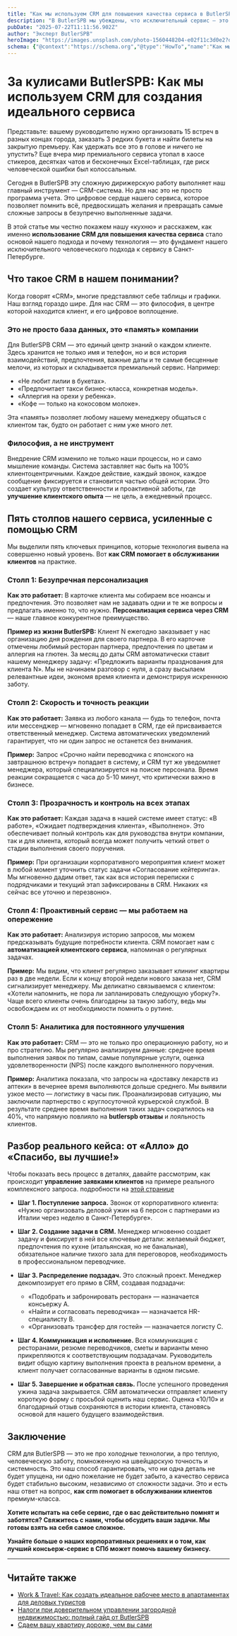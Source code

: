 ```yaml
---
title: "Как мы используем CRM для повышения качества сервиса в ButlerSPB"
description: "В ButlerSPB мы убеждены, что исключительный сервис — это не просто стандарт, а основа доверительных отношений с клиентами. В этой статье мы приоткроем завесу нашей внутренней кухни и расскажем, как CRM-система стала нашим главным инструментом для персонализации услуг, быстрого реагирования на запросы и предвосхищения ваших ожиданий. Узнайте, как технологии помогают нам помнить каждую деталь и делать ваше взаимодействие с нами безупречным."
pubDate: "2025-07-22T11:11:56.902Z"
author: "Эксперт ButlerSPB"
heroImage: "https://images.unsplash.com/photo-1560448204-e02f11c3d0e2?q=80&w=2070&auto=format&fit=crop"
schema: {"@context":"https://schema.org","@type":"HowTo","name":"Как мы используем CRM для повышения качества сервиса в ButlerSPB","description":"В ButlerSPB мы убеждены, что исключительный сервис — это не просто стандарт, а основа доверительных отношений с клиентами. В этой статье мы приоткроем завесу нашей внутренней кухни и расскажем, как CRM-система стала нашим главным инструментом для персонализации услуг, быстрого реагирования на запросы и предвосхищения ваших ожиданий. Узнайте, как технологии помогают нам помнить каждую деталь и делать ваше взаимодействие с нами безупречным.","image":{"@type":"ImageObject","url":"https://images.unsplash.com/photo-1560448204-e02f11c3d0e2?q=80&w=2070&auto=format&fit=crop"},"aggregateRating":{"@type":"AggregateRating","ratingValue":"5.0","reviewCount":749,"bestRating":"5","worstRating":"1"},"publisher":{"@type":"Organization","name":"Блог ButlerSPB","logo":{"@type":"ImageObject","url":"https://butlerspb-blog.netlify.app/favicon.ico"}},"mainEntityOfPage":{"@type":"WebPage","@id":"https://butlerspb-blog.netlify.app/blog/kak-my-ispolzuem-crm-dlya-povysheniya-kachestva-servisa/"}}
---
```


# За кулисами ButlerSPB: Как мы используем CRM для создания идеального сервиса

Представьте: вашему руководителю нужно организовать 15 встреч в разных концах города, заказать 3 редких букета и найти билеты на закрытую премьеру. Как удержать все это в голове и ничего не упустить? Еще вчера мир премиального сервиса утопал в хаосе стикеров, десятках чатов и бесконечных Excel-таблицах, где риск человеческой ошибки был колоссальным.

Сегодня в ButlerSPB эту сложную дирижерскую работу выполняет наш главный инструмент — CRM-система. Но для нас это не просто программа учета. Это цифровое сердце нашего сервиса, которое позволяет помнить всё, предвосхищать желания и превращать самые сложные запросы в безупречно выполненные задачи.

В этой статье мы честно покажем нашу «кухню» и расскажем, как именно **использование CRM для повышения качества сервиса** стало основой нашего подхода и почему технология — это фундамент нашего исключительного человеческого подхода к сервису в Санкт-Петербурге.

## Что такое CRM в нашем понимании?

Когда говорят «CRM», многие представляют себе таблицы и графики. Наш взгляд гораздо шире. Для нас CRM — это философия, в центре которой находится клиент, и его цифровое воплощение.

### Это не просто база данных, это «память» компании

Для ButlerSPB CRM — это единый центр знаний о каждом клиенте. Здесь хранится не только имя и телефон, но и вся история взаимодействий, предпочтения, важные даты и те самые бесценные мелочи, из которых и складывается премиальный сервис. Например:

*   «Не любит лилии в букетах».
*   «Предпочитает такси бизнес-класса, конкретная модель».
*   «Аллергия на орехи у ребенка».
*   «Кофе — только на кокосовом молоке».

Эта «память» позволяет любому нашему менеджеру общаться с клиентом так, будто он работает с ним уже много лет.

### Философия, а не инструмент

Внедрение CRM изменило не только наши процессы, но и само мышление команды. Система заставляет нас быть на 100% клиентоцентричными. Каждое действие, каждый звонок, каждое сообщение фиксируется и становится частью общей истории. Это создает культуру ответственности и проактивной заботы, где **улучшение клиентского опыта** — не цель, а ежедневный процесс.

## Пять столпов нашего сервиса, усиленные с помощью CRM

Мы выделили пять ключевых принципов, которые технология вывела на совершенно новый уровень. Вот **как CRM помогает в обслуживании клиентов** на практике.

### Столп 1: Безупречная персонализация

**Как это работает:** В карточке клиента мы собираем все нюансы и предпочтения. Это позволяет нам не задавать одни и те же вопросы и предлагать именно то, что нужно. **Персонализация сервиса через CRM** — наше главное конкурентное преимущество.

**Пример из жизни ButlerSPB:** Клиент N ежегодно заказывает у нас организацию дня рождения для своего партнера. В его карточке отмечены любимый ресторан партнера, предпочтения по цветам и аллергия на глютен. За месяц до даты CRM автоматически ставит нашему менеджеру задачу: «Предложить варианты празднования для клиента N». Мы не начинаем разговор с нуля, а сразу высылаем релевантные идеи, экономя время клиента и демонстрируя искреннюю заботу.

### Столп 2: Скорость и точность реакции

**Как это работает:** Заявка из любого канала — будь то телефон, почта или мессенджер — мгновенно попадает в CRM, где ей присваивается ответственный менеджер. Система автоматических уведомлений гарантирует, что ни один запрос не останется без внимания.

**Пример:** Запрос «Срочно найти переводчика с японского на завтрашнюю встречу» попадает в систему, и CRM тут же уведомляет менеджера, который специализируется на поиске персонала. Время реакции сокращается с часа до 5-10 минут, что критически важно в бизнесе.

### Столп 3: Прозрачность и контроль на всех этапах

**Как это работает:** Каждая задача в нашей системе имеет статус: «В работе», «Ожидает подтверждения клиента», «Выполнено». Это обеспечивает полный контроль как для руководства внутри компании, так и для клиента, который всегда может получить четкий ответ о стадии выполнения своего поручения.

**Пример:** При организации корпоративного мероприятия клиент может в любой момент уточнить статус задачи «Согласование кейтеринга». Мы мгновенно дадим ответ, так как вся история переписки с подрядчиками и текущий этап зафиксированы в CRM. Никаких «я сейчас все уточню и перезвоню».

### Столп 4: Проактивный сервис — мы работаем на опережение

**Как это работает:** Анализируя историю запросов, мы можем предсказывать будущие потребности клиента. CRM помогает нам с **автоматизацией клиентского сервиса**, напоминая о регулярных задачах.

**Пример:** Мы видим, что клиент регулярно заказывает клининг квартиры раз в две недели. Если к концу второй недели нового заказа нет, CRM сигнализирует менеджеру. Мы деликатно связываемся с клиентом: «Хотели напомнить, не пора ли запланировать следующую уборку?». Чаще всего клиенты очень благодарны за такую заботу, ведь мы освобождаем их от необходимости помнить о рутине.

### Столп 5: Аналитика для постоянного улучшения

**Как это работает:** CRM — это не только про операционную работу, но и про стратегию. Мы регулярно анализируем данные: среднее время выполнения заявок по типам, самые популярные услуги, оценка удовлетворенности (NPS) после каждого выполненного поручения.

**Пример:** Аналитика показала, что запросы на «доставку лекарств из аптеки» в вечернее время выполняются дольше среднего. Мы выявили узкое место — логистику в часы пик. Проанализировав ситуацию, мы заключили партнерство с круглосуточной курьерской службой. В результате среднее время выполнения таких задач сократилось на 40%, что напрямую повлияло на **butlerspb отзывы** и лояльность клиентов.

## Разбор реального кейса: от «Алло» до «Спасибо, вы лучшие!»

Чтобы показать весь процесс в деталях, давайте рассмотрим, как происходит **управление заявками клиентов** на примере реального комплексного запроса. подробности на <a href="https://butlerspb.ru/rent" target="_blank" rel="nofollow">этой странице</a>

*   **Шаг 1. Поступление запроса.** Звонок от корпоративного клиента: «Нужно организовать деловой ужин на 6 персон с партнерами из Италии через неделю в Санкт-Петербурге».

*   **Шаг 2. Создание задачи в CRM.** Менеджер мгновенно создает задачу и фиксирует в ней все ключевые детали: желаемый бюджет, предпочтения по кухне (итальянская, но не банальная), обязательное наличие тихого зала для переговоров, необходимость в профессиональном переводчике.

*   **Шаг 3. Распределение подзадач.** Это сложный проект. Менеджер декомпозирует его прямо в CRM, создавая подзадачи:
    *   «Подобрать и забронировать ресторан» — назначается консьержу A.
    *   «Найти и согласовать переводчика» — назначается HR-специалисту B.
    *   «Организовать трансфер для гостей» — назначается логисту C.

*   **Шаг 4. Коммуникация и исполнение.** Вся коммуникация с ресторанами, резюме переводчиков, сметы и варианты меню прикрепляются к соответствующим подзадачам. Руководитель видит общую картину выполнения проекта в реальном времени, а клиент получает согласованные варианты в одном письме.

*   **Шаг 5. Завершение и обратная связь.** После успешного проведения ужина задача закрывается. CRM автоматически отправляет клиенту короткую форму с просьбой оценить наш сервис. Оценка «10/10» и благодарный отзыв сохраняются в истории клиента, становясь основой для нашего будущего взаимодействия.

## Заключение

CRM для ButlerSPB — это не про холодные технологии, а про теплую, человеческую заботу, помноженную на швейцарскую точность и системность. Это наш способ гарантировать, что ни одна деталь не будет упущена, ни одно пожелание не будет забыто, а качество сервиса будет стабильно высоким, независимо от сложности задачи. Это и есть наш ответ на вопрос, **как crm помогает в обслуживании клиентов** премиум-класса.

**Хотите испытать на себе сервис, где о вас действительно помнят и заботятся? Свяжитесь с нами, чтобы обсудить ваши задачи. Мы готовы взять на себя самое сложное.**

**Узнайте больше о наших корпоративных решениях и о том, как лучший консьерж-сервис в СПб может помочь вашему бизнесу.**

---

## Читайте также

*   [Work & Travel: Как создать идеальное рабочее место в апартаментах для деловых туристов](/blog/kak-sozdat-idealnoe-rabochee-mesto-v-kvartire-dlya-delovyh-turistov/)
*   [Налоги при доверительном управлении загородной недвижимостью: полный гайд от ButlerSPB](/blog/nalogooblozhenie-pri-doveritelnom-upravlenii-zagorodnoy-nedvizhimostyu/)
*   [Сдаем вашу квартиру дороже, чем вы сами](/blog/sdaem-vashu-kvartiru-dorozhe-chem-vy-sami/)
